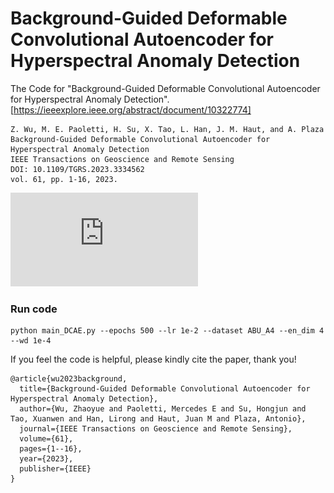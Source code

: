 # Background-Guided Deformable Convolutional Autoencoder for Hyperspectral Anomaly Detection
The Code for "Background-Guided Deformable Convolutional Autoencoder for Hyperspectral Anomaly Detection". [https://ieeexplore.ieee.org/abstract/document/10322774]
```
Z. Wu, M. E. Paoletti, H. Su, X. Tao, L. Han, J. M. Haut, and A. Plaza
Background-Guided Deformable Convolutional Autoencoder for Hyperspectral Anomaly Detection
IEEE Transactions on Geoscience and Remote Sensing
DOI: 10.1109/TGRS.2023.3334562
vol. 61, pp. 1-16, 2023.
```

![DCAENet](https://github.com/WuZhaoyue/DCAE/blob/main/Flowchart%20of%20DCAE/Fig-DCAE.pdf)


### Run code

```
python main_DCAE.py --epochs 500 --lr 1e-2 --dataset ABU_A4 --en_dim 4 --wd 1e-4

```

If you feel the code is helpful, please kindly cite the paper, thank you!

```
@article{wu2023background,
  title={Background-Guided Deformable Convolutional Autoencoder for Hyperspectral Anomaly Detection},
  author={Wu, Zhaoyue and Paoletti, Mercedes E and Su, Hongjun and Tao, Xuanwen and Han, Lirong and Haut, Juan M and Plaza, Antonio},
  journal={IEEE Transactions on Geoscience and Remote Sensing},
  volume={61},
  pages={1--16},
  year={2023},
  publisher={IEEE}
}
```


